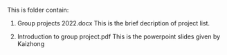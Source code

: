This is folder contain:

1) Group projects 2022.docx
  This is the brief decription of project list.
  
2) Introduction to group project.pdf
  This is the powerpoint slides given by Kaizhong
